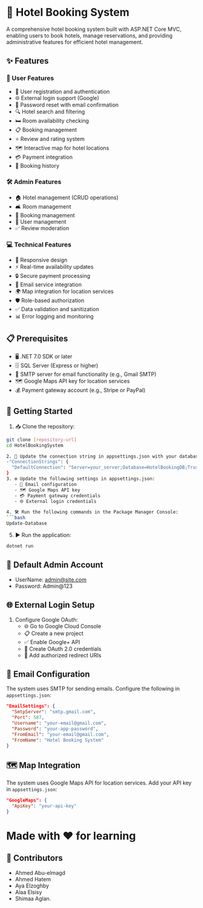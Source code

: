 # 🏨 Hotel Booking System

A comprehensive hotel booking system built with ASP.NET Core MVC, enabling users to book hotels, manage reservations, and providing administrative features for efficient hotel management.

## ✨ Features

### 👤 User Features
- 🔐 User registration and authentication
- 🌐 External login support (Google)
- 🔑 Password reset with email confirmation
- 🔍 Hotel search and filtering
- 🛏️ Room availability checking
- 📋 Booking management
- ⭐ Review and rating system
- 🗺️ Interactive map for hotel locations
- 💳 Payment integration
- 📜 Booking history

### 🛠️ Admin Features
- 🏠 Hotel management (CRUD operations)
- 🛋️ Room management
- 📅 Booking management
- 👥 User management
- ✅ Review moderation

### 💻 Technical Features
- 📱 Responsive design
- ⚡ Real-time availability updates
- 🔒 Secure payment processing
- 📧 Email service integration
- 🌍 Map integration for location services
- 🛡️ Role-based authorization
- ✅ Data validation and sanitization
- 📊 Error logging and monitoring

## 📋 Prerequisites
- 🖥️ .NET 7.0 SDK or later
- 🗄️ SQL Server (Express or higher)
- 📧 SMTP server for email functionality (e.g., Gmail SMTP)
- 🗺️ Google Maps API key for location services
- 💰 Payment gateway account (e.g., Stripe or PayPal)

## 🚀 Getting Started

1. 📥 Clone the repository:
```bash
git clone [repository-url]
cd HotelBookingSystem

2. 🔧 Update the connection string in appsettings.json with your database details:
-"ConnectionStrings": {
  "DefaultConnection": "Server=your_server;Database=HotelBookingDB;Trusted_Connection=True;"
}
3. ⚙️ Update the following settings in appsettings.json:
   - 📧 Email configuration
   - 🗺️ Google Maps API key
   - 💳 Payment gateway credentials
   - 🌐 External login credentials

4. 🛠️ Run the following commands in the Package Manager Console:
```bash
Update-Database
```

5. ▶️ Run the application:
```bash
dotnet run
```

## 🔐 Default Admin Account
- UserName: admin@site.com
- Password: Admin@123

## 🌐 External Login Setup
1. Configure Google OAuth:
   - 🌐 Go to Google Cloud Console
   - 📋 Create a new project
   - ✅ Enable Google+ API
   - 🔑 Create OAuth 2.0 credentials
   - 🔗 Add authorized redirect URIs


## 📧 Email Configuration
The system uses SMTP for sending emails. Configure the following in `appsettings.json`:
```json
"EmailSettings": {
  "SmtpServer": "smtp.gmail.com",
  "Port": 587,
  "Username": "your-email@gmail.com",
  "Password": "your-app-password",
  "FromEmail": "your-email@gmail.com",
  "FromName": "Hotel Booking System"
}
```

## 🗺️ Map Integration
The system uses Google Maps API for location services. Add your API key in `appsettings.json`:
```json
"GoogleMaps": {
  "ApiKey": "your-api-key"
}
```


#  Made with ❤️ for learning 
 ## 👥 Contributors 
- Ahmed Abu-elmagd
- Ahmed Hatem
- Aya Elzoghby
- Alaa Elsisy
- Shimaa Aglan.

